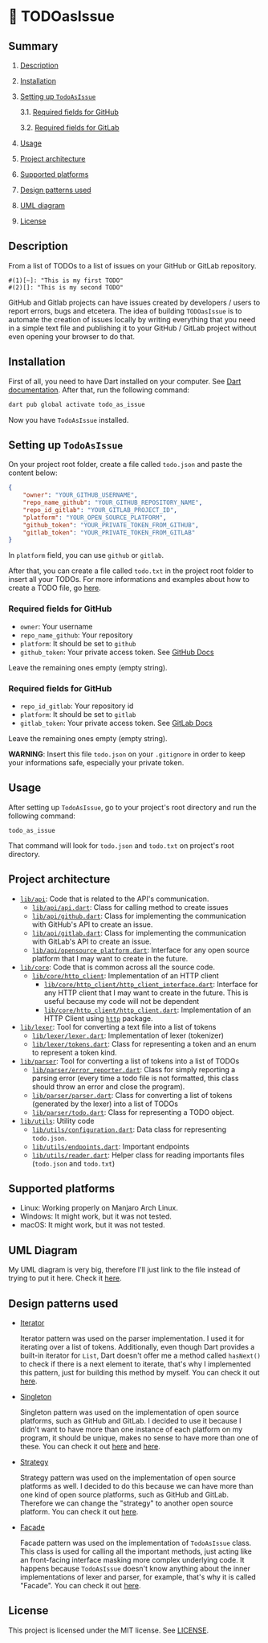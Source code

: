 # :pencil: TODOasIssue

## Summary

1. [Description](#description)
2. [Installation](#installation)
3. [Setting up `TodoAsIssue`](#setting-up-todoasissue)

    3.1. [Required fields for GitHub](#required-fields-for-github)

    3.2. [Required fields for GitLab](#required-fields-for-gitlab)

4. [Usage](#usage)
5. [Project architecture](#project-architecture)
6. [Supported platforms](#supported-platforms)
7. [Design patterns used](#design-patterns-used)
8. [UML diagram](#uml-diagram)
9. [License](#license)

## Description

From a list of TODOs to a list of issues on your GitHub or GitLab repository.

```
#(1)[~]: "This is my first TODO"
#(2)[]: "This is my second TODO"
```

GitHub and Gitlab projects can have issues created by developers / users to report errors, bugs and etcetera. The idea of building `TODOasIssue` is to automate the creation of issues locally by writing everything that you need in a simple text file and publishing it to your GitHub / GitLab project without even opening your browser to do that.

## Installation
First of all, you need to have Dart installed on your computer. See [Dart documentation](https://dart.dev/get-dart). After that, run the following command:

```bash
dart pub global activate todo_as_issue
```

Now you have `TodoAsIssue` installed.

## Setting up `TodoAsIssue`

On your project root folder, create a file called `todo.json` and paste the content below:

```json
{
    "owner": "YOUR_GITHUB_USERNAME",
    "repo_name_github": "YOUR_GITHUB_REPOSITORY_NAME",
    "repo_id_gitlab": "YOUR_GITLAB_PROJECT_ID",
    "platform": "YOUR_OPEN_SOURCE_PLATFORM",
    "github_token": "YOUR_PRIVATE_TOKEN_FROM_GITHUB",
    "gitlab_token": "YOUR_PRIVATE_TOKEN_FROM_GITLAB"
}
```

In `platform` field, you can use `github` or `gitlab`.

After that, you can create a file called `todo.txt` in the project root folder to insert all your TODOs. For more informations and examples about how to create a TODO file, go [here](./examples/).

### Required fields for GitHub

- `owner`: Your username
- `repo_name_github`: Your repository
- `platform`: It should be set to `github`
- `github_token`: Your private access token. See [GitHub Docs](https://docs.github.com/en/authentication/keeping-your-account-and-data-secure/creating-a-personal-access-token)

Leave the remaining ones empty (empty string).

### Required fields for GitHub

- `repo_id_gitlab`: Your repository id
- `platform`: It should be set to `gitlab`
- `gitlab_token`: Your private access token. See [GitLab Docs](https://docs.gitlab.com/ee/user/profile/personal_access_tokens.html)

Leave the remaining ones empty (empty string).

**WARNING**: Insert this file `todo.json` on your `.gitignore` in order to keep your informations safe, especially your private token.

## Usage

After setting up `TodoAsIssue`, go to your project's root directory and run the following command:

```
todo_as_issue
```

That command will look for `todo.json` and `todo.txt` on project's root directory.

## Project architecture
-  [`lib/api`](./lib/api/): Code that is related to the API's communication.
   - [`lib/api/api.dart`](./lib/api/api.dart): Class for calling method to create issues
   - [`lib/api/github.dart`](./lib/api/github.dart): Class for implementing the communication with GitHub's API to create an issue.
   - [`lib/api/gitlab.dart`](./lib/api/gitlab.dart): Class for implementing the communication with GitLab's API to create an issue.
   - [`lib/api/opensource_platform.dart`](./lib/api/opensource_platform.dart): Interface for any open source platform that I may want to create in the future.
-  [`lib/core`](./lib/core/): Code that is common across all the source code.
   - [`lib/core/http_client`](./lib/core/http_client/): Implementation of an HTTP client
     - [`lib/core/http_client/http_client_interface.dart`](./lib/core/http_client/http_client_interface.dart): Interface for any HTTP client that I may want to create in the future. This is useful because my code will not be dependent
     - [`lib/core/http_client/http_client.dart`](./lib/core/http_client/http_client.dart): Implementation of an HTTP Client using [`http`](https://pub.dev/packages/http) package.
-  [`lib/lexer`](./lib/lexer/): Tool for converting a text file into a list of tokens
   -  [`lib/lexer/lexer.dart`](./lib/lexer/lexer.dart): Implementation of lexer (tokenizer)
   -  [`lib/lexer/tokens.dart`](./lib/lexer/tokens.dart): Class for representing a token and an enum to represent a token kind.
-  [`lib/parser`](./lib/parser/): Tool for converting a list of tokens into a list of TODOs
   - [`lib/parser/error_reporter.dart`](./lib/parser/error_reporter.dart): Class for simply reporting a parsing error (every time a todo file is not formatted, this class should throw an error and close the program).
   - [`lib/parser/parser.dart`](./lib/parser/parser.dart): Class for converting a list of tokens (generated by the lexer) into a list of TODOs
   - [`lib/parser/todo.dart`](./lib/parser/todo.dart): Class for representing a TODO object.
-  [`lib/utils`](./lib/utils/): Utility code
   -  [`lib/utils/configuration.dart`](./lib/utils/configuration.dart): Data class for representing `todo.json`.
   -  [`lib/utils/endpoints.dart`](./lib/utils/endpoints.dart): Important endpoints
   -  [`lib/utils/reader.dart`](./lib/utils/reader.dart): Helper class for reading importants files (`todo.json` and `todo.txt`)


## Supported platforms

- Linux: Working properly on Manjaro Arch Linux.
- Windows: It might work, but it was not tested.
- macOS: It might work, but it was not tested.

## UML Diagram
My UML diagram is very big, therefore I'll just link to the file instead of trying to put it here. Check it [here](diagram.puml).

## Design patterns used

- [Iterator](https://refactoring.guru/design-patterns/iterator)

    Iterator pattern was used on the parser implementation. I used it for iterating over a list of tokens. Additionally, even though Dart provides a built-in iterator for `List`, Dart doesn't offer me a method called `hasNext()` to check if there is a next element to iterate, that's why I implemented this pattern, just for building this method by myself. You can check it out [here](https://github.com/HicaroD/TodoAsIssue/blob/fef632e69eddb22b94ad1270d8bff52b943fe969/lib/parser/parser.dart#L4).

- [Singleton](https://refactoring.guru/design-patterns/singleton)

    Singleton pattern was used on the implementation of open source platforms, such as GitHub and GitLab. I decided to use it because I didn't want to have more than one instance of each platform on my program, it should be unique, makes no sense to have more than one of these. You can check it out [here](https://github.com/HicaroD/TodoAsIssue/blob/63b0ba0bfb07eb3eb1a8394c0e8cd038981c9915/lib/api/github.dart#L1) and [here](https://github.com/HicaroD/TodoAsIssue/blob/aa5793998675dff1a9ab2f76de3082f69c36d8b9/lib/api/gitlab.dart#L1).

- [Strategy](https://refactoring.guru/design-patterns/strategy)
 
    Strategy pattern was used on the implementation of open source platforms as well. I decided to do this because we can have more than one kind of open source platforms, such as GitHub and GitLab. Therefore we can change the "strategy" to another open source platform. You can check it out [here](https://github.com/HicaroD/TodoAsIssue/tree/feature/api_communication/lib/api).

- [Facade](https://refactoring.guru/design-patterns/facade)

    Facade pattern was used on the implementation of `TodoAsIssue` class. This class is used for calling all the important methods, just acting like an front-facing interface masking more complex underlying code. It happens because `TodoAsIssue` doesn't know anything about the inner implementations of lexer and parser, for example, that's why it is called "Facade". You can check it out [here](https://github.com/HicaroD/TodoAsIssue/blob/5158fd87eab23af42102752c7a57667ddb02c498/bin/todo_as_issue.dart#L12).

## License
This project is licensed under the MIT license. See [LICENSE](LICENSE).
